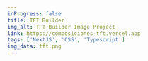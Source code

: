 ```yaml
---
inProgress: false
title: TFT Builder
img_alt: TFT Builder Image Project
link: https://composiciones-tft.vercel.app
tags: ['NextJS', 'CSS', 'Typescript']
img_data: tft.png
---
```

